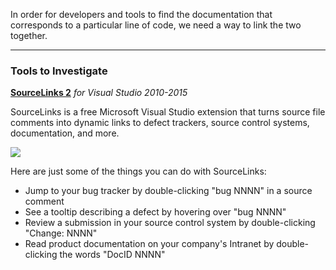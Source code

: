 In order for developers and tools to find the documentation that corresponds to a particular line of code, we need a way to link the two together.  

***
### Tools to Investigate
[**SourceLinks 2**](http://www.wholetomato.com/sourcelinks/default.asp)
_for Visual Studio 2010-2015_

SourceLinks is a free Microsoft Visual Studio extension that turns source file comments into dynamic links to defect trackers, source control systems, documentation, and more.

![](https://github.com/OfficeCompliance/vNext-Investigations/blob/master/sourcelinksScreenShot2.png)

Here are just some of the things you can do with SourceLinks:
* Jump to your bug tracker by double-clicking "bug NNNN" in a source comment
* See a tooltip describing a defect by hovering over "bug NNNN"
* Review a submission in your source control system by double-clicking "Change: NNNN"
* Read product documentation on your company's Intranet by double-clicking the words "DocID NNNN"

